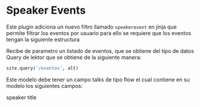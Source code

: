 # Speaker Events

Este plugin adiciona un nuevo filtro llamado `speakerevent` en jinja que permite filtrar los eventos por usuario
para ello se requiere que los eventos tengan la siguiente estructura

Recibe de parametro un listado de eventos, que se obtiene del tipo de datos Query de lektor
que se obtiene de la siguiente manera:

```python
site.query('/eventos', alt)
```

Este modelo debe tener un campo talks de tipo flow el cual contiene en su modelo los siguientes campos:

speaker
title
